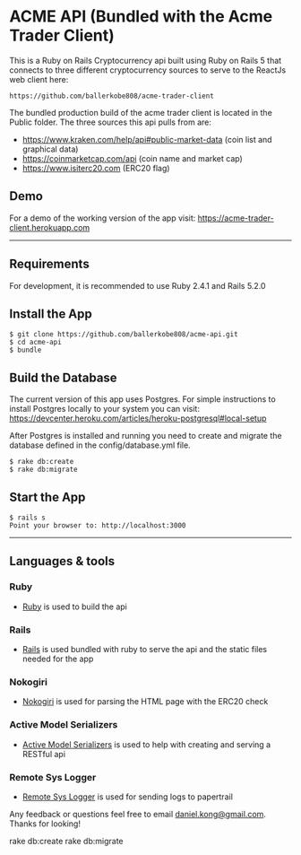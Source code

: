 
# ACME API (Bundled with the Acme Trader Client)

This is a Ruby on Rails Cryptocurrency api built using Ruby on Rails 5 that connects to three different cryptocurrency sources to serve to the ReactJs web client here: 

    https://github.com/ballerkobe808/acme-trader-client

The bundled production build of the acme trader client is located in the Public folder.
The three sources this api pulls from are:

 - https://www.kraken.com/help/api#public-market-data (coin list and graphical data)
 - https://coinmarketcap.com/api (coin name and market cap)
 - https://www.isiterc20.com (ERC20 flag)



## Demo

For a demo of the working version of the app visit: https://acme-trader-client.herokuapp.com

---

## Requirements

For development, it is recommended to use Ruby 2.4.1 and Rails 5.2.0



## Install the App

    $ git clone https://github.com/ballerkobe808/acme-api.git
    $ cd acme-api
    $ bundle

## Build the Database
The current version of this app uses Postgres. For simple instructions to install Postgres locally to your system you can visit: https://devcenter.heroku.com/articles/heroku-postgresql#local-setup

After Postgres is installed and running you need to create and migrate the database defined in the config/database.yml file.

    $ rake db:create
    $ rake db:migrate

## Start the App

    $ rails s
    Point your browser to: http://localhost:3000

---

## Languages & tools

### Ruby 

- [Ruby](https://www.ruby-lang.org/en/) is used to build the api

### Rails

- [Rails](https://rubyonrails.org/) is used bundled with ruby to serve the api and the static files needed for the app

### Nokogiri

- [Nokogiri](http://nokogiri.org) is used for parsing the HTML page with the ERC20 check

### Active Model Serializers

- [Active Model Serializers](https://github.com/rails-api/active_model_serializers) is used to help with creating and serving a RESTful api

### Remote Sys Logger

- [Remote Sys Logger](https://github.com/papertrail/remote_syslog_logger) is used for sending logs to papertrail 



Any feedback or questions feel free to email daniel.kong@gmail.com. Thanks for looking!







rake db:create
rake db:migrate



